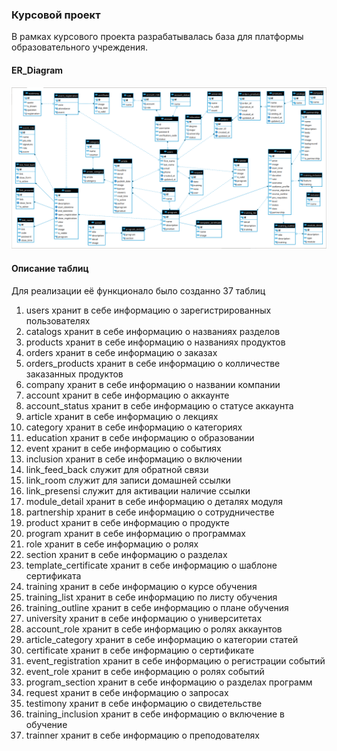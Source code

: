 ### Курсовой проект

В рамках курсового проекта разрабатывалась база для платформы образовательного учреждения.

#### ER_Diagram
![ER_Diagrama](ERDiagramPlatforma.png)

#### Описание таблиц

Для реализации её функционало было созданно 37 таблиц
1. users хранит в себе информацию о зарегистрированных пользователях
2. catalogs хранит в себе информацию о названиях разделов
3. products хранит в себе информацию о названиях продуктов
4. orders хранит в себе информацию о заказах
5. orders_products хранит в себе информацию о колличестве заказанных продуктов
6. company хранит в себе информацию о названии компании
7. account хранит в себе информацию о аккаунте
8. account_status хранит в себе информацию о статусе аккаунта
9. article хранит в себе информацию о лекциях
10. category хранит в себе информацию о категориях
11. education хранит в себе информацию о образовании
12. event хранит в себе информацию о событиях
13. inclusion хранит в себе информацию о включении
14. link_feed_back служит для обратной связи
15. link_room служит для записи домашней ссылки
16. link_presensi служит для активации наличие ссылки
17. module_detail хранит в себе информацию о деталях модуля
18. partnership хранит в себе информацию о сотрудничестве
19. product хранит в себе информацию о продукте
20. program хранит в себе информацию о программах
21. role хранит в себе информацию о ролях
22. section хранит в себе информацию о разделах
23. template_certificate хранит в себе информацию о шаблоне сертификата
24. training хранит в себе информацию о курсе обучения
25. training_list хранит в себе информацию по листу обучения
26. training_outline хранит в себе информацию о плане обучения
27. university хранит в себе информацию о университетах
28. account_role хранит в себе информацию о ролях аккаунтов
29. article_category хранит в себе информацию о категории статей
30. certificate хранит в себе информацию о сертификате
31. event_registration хранит в себе информацию о регистрации событий
32. event_role хранит в себе информацию о ролях событий
33. program_section хранит в себе информацию о разделах программ
34. request хранит в себе информацию о запросах
35. testimony хранит в себе информацию о свидетельстве
36. training_inclusion хранит в себе информацию о включение в обучение
37. trainner хранит в себе информацию о преподователях
